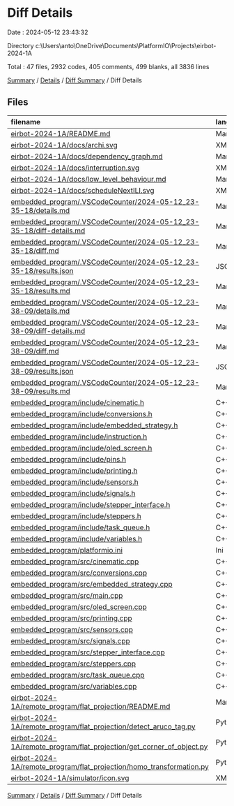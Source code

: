 # Diff Details

Date : 2024-05-12 23:43:32

Directory c:\\Users\\anto\\OneDrive\\Documents\\PlatformIO\\Projects\\eirbot-2024-1A

Total : 47 files,  2932 codes, 405 comments, 499 blanks, all 3836 lines

[Summary](results.md) / [Details](details.md) / [Diff Summary](diff.md) / Diff Details

## Files
| filename | language | code | comment | blank | total |
| :--- | :--- | ---: | ---: | ---: | ---: |
| [eirbot-2024-1A/README.md](/eirbot-2024-1A/README.md) | Markdown | 3 | 0 | 2 | 5 |
| [eirbot-2024-1A/docs/archi.svg](/eirbot-2024-1A/docs/archi.svg) | XML | 283 | 0 | 0 | 283 |
| [eirbot-2024-1A/docs/dependency_graph.md](/eirbot-2024-1A/docs/dependency_graph.md) | Markdown | 3 | 0 | 2 | 5 |
| [eirbot-2024-1A/docs/interruption.svg](/eirbot-2024-1A/docs/interruption.svg) | XML | 296 | 0 | 0 | 296 |
| [eirbot-2024-1A/docs/low_level_behaviour.md](/eirbot-2024-1A/docs/low_level_behaviour.md) | Markdown | 81 | 0 | 16 | 97 |
| [eirbot-2024-1A/docs/scheduleNextILI.svg](/eirbot-2024-1A/docs/scheduleNextILI.svg) | XML | 323 | 0 | 0 | 323 |
| [embedded_program/.VSCodeCounter/2024-05-12_23-35-18/details.md](/embedded_program/.VSCodeCounter/2024-05-12_23-35-18/details.md) | Markdown | 36 | 0 | 6 | 42 |
| [embedded_program/.VSCodeCounter/2024-05-12_23-35-18/diff-details.md](/embedded_program/.VSCodeCounter/2024-05-12_23-35-18/diff-details.md) | Markdown | 9 | 0 | 6 | 15 |
| [embedded_program/.VSCodeCounter/2024-05-12_23-35-18/diff.md](/embedded_program/.VSCodeCounter/2024-05-12_23-35-18/diff.md) | Markdown | 12 | 0 | 7 | 19 |
| [embedded_program/.VSCodeCounter/2024-05-12_23-35-18/results.json](/embedded_program/.VSCodeCounter/2024-05-12_23-35-18/results.json) | JSON | 1 | 0 | 0 | 1 |
| [embedded_program/.VSCodeCounter/2024-05-12_23-35-18/results.md](/embedded_program/.VSCodeCounter/2024-05-12_23-35-18/results.md) | Markdown | 19 | 0 | 7 | 26 |
| [embedded_program/.VSCodeCounter/2024-05-12_23-38-09/details.md](/embedded_program/.VSCodeCounter/2024-05-12_23-38-09/details.md) | Markdown | 40 | 0 | 6 | 46 |
| [embedded_program/.VSCodeCounter/2024-05-12_23-38-09/diff-details.md](/embedded_program/.VSCodeCounter/2024-05-12_23-38-09/diff-details.md) | Markdown | 15 | 0 | 6 | 21 |
| [embedded_program/.VSCodeCounter/2024-05-12_23-38-09/diff.md](/embedded_program/.VSCodeCounter/2024-05-12_23-38-09/diff.md) | Markdown | 19 | 0 | 7 | 26 |
| [embedded_program/.VSCodeCounter/2024-05-12_23-38-09/results.json](/embedded_program/.VSCodeCounter/2024-05-12_23-38-09/results.json) | JSON | 1 | 0 | 0 | 1 |
| [embedded_program/.VSCodeCounter/2024-05-12_23-38-09/results.md](/embedded_program/.VSCodeCounter/2024-05-12_23-38-09/results.md) | Markdown | 22 | 0 | 7 | 29 |
| [embedded_program/include/cinematic.h](/embedded_program/include/cinematic.h) | C++ | 4 | 17 | 1 | 22 |
| [embedded_program/include/conversions.h](/embedded_program/include/conversions.h) | C++ | 9 | 14 | 4 | 27 |
| [embedded_program/include/embedded_strategy.h](/embedded_program/include/embedded_strategy.h) | C++ | 5 | 5 | 3 | 13 |
| [embedded_program/include/instruction.h](/embedded_program/include/instruction.h) | C++ | 18 | 18 | 4 | 40 |
| [embedded_program/include/oled_screen.h](/embedded_program/include/oled_screen.h) | C++ | 14 | 0 | 2 | 16 |
| [embedded_program/include/pins.h](/embedded_program/include/pins.h) | C++ | 19 | 1 | 7 | 27 |
| [embedded_program/include/printing.h](/embedded_program/include/printing.h) | C++ | 6 | 0 | 2 | 8 |
| [embedded_program/include/sensors.h](/embedded_program/include/sensors.h) | C++ | 4 | 0 | 2 | 6 |
| [embedded_program/include/signals.h](/embedded_program/include/signals.h) | C++ | 7 | 12 | 5 | 24 |
| [embedded_program/include/stepper_interface.h](/embedded_program/include/stepper_interface.h) | C++ | 12 | 0 | 7 | 19 |
| [embedded_program/include/steppers.h](/embedded_program/include/steppers.h) | C++ | 24 | 2 | 3 | 29 |
| [embedded_program/include/task_queue.h](/embedded_program/include/task_queue.h) | C++ | 10 | 19 | 10 | 39 |
| [embedded_program/include/variables.h](/embedded_program/include/variables.h) | C++ | 21 | 0 | 6 | 27 |
| [embedded_program/platformio.ini](/embedded_program/platformio.ini) | Ini | 8 | 15 | 6 | 29 |
| [embedded_program/src/cinematic.cpp](/embedded_program/src/cinematic.cpp) | C++ | 81 | 25 | 13 | 119 |
| [embedded_program/src/conversions.cpp](/embedded_program/src/conversions.cpp) | C++ | 54 | 0 | 6 | 60 |
| [embedded_program/src/embedded_strategy.cpp](/embedded_program/src/embedded_strategy.cpp) | C++ | 249 | 59 | 51 | 359 |
| [embedded_program/src/main.cpp](/embedded_program/src/main.cpp) | C++ | 51 | 18 | 11 | 80 |
| [embedded_program/src/oled_screen.cpp](/embedded_program/src/oled_screen.cpp) | C++ | 73 | 70 | 41 | 184 |
| [embedded_program/src/printing.cpp](/embedded_program/src/printing.cpp) | C++ | 13 | 0 | 3 | 16 |
| [embedded_program/src/sensors.cpp](/embedded_program/src/sensors.cpp) | C++ | 39 | 5 | 5 | 49 |
| [embedded_program/src/signals.cpp](/embedded_program/src/signals.cpp) | C++ | 75 | 25 | 13 | 113 |
| [embedded_program/src/stepper_interface.cpp](/embedded_program/src/stepper_interface.cpp) | C++ | 522 | 59 | 78 | 659 |
| [embedded_program/src/steppers.cpp](/embedded_program/src/steppers.cpp) | C++ | 159 | 16 | 51 | 226 |
| [embedded_program/src/task_queue.cpp](/embedded_program/src/task_queue.cpp) | C++ | 56 | 2 | 9 | 67 |
| [embedded_program/src/variables.cpp](/embedded_program/src/variables.cpp) | C++ | 81 | 0 | 15 | 96 |
| [eirbot-2024-1A/remote_program/flat_projection/README.md](/eirbot-2024-1A/remote_program/flat_projection/README.md) | Markdown | 40 | 0 | 11 | 51 |
| [eirbot-2024-1A/remote_program/flat_projection/detect_aruco_tag.py](/eirbot-2024-1A/remote_program/flat_projection/detect_aruco_tag.py) | Python | 41 | 12 | 26 | 79 |
| [eirbot-2024-1A/remote_program/flat_projection/get_corner_of_object.py](/eirbot-2024-1A/remote_program/flat_projection/get_corner_of_object.py) | Python | 43 | 3 | 17 | 63 |
| [eirbot-2024-1A/remote_program/flat_projection/homo_transformation.py](/eirbot-2024-1A/remote_program/flat_projection/homo_transformation.py) | Python | 30 | 8 | 14 | 52 |
| [eirbot-2024-1A/simulator/icon.svg](/eirbot-2024-1A/simulator/icon.svg) | XML | 1 | 0 | 1 | 2 |

[Summary](results.md) / [Details](details.md) / [Diff Summary](diff.md) / Diff Details